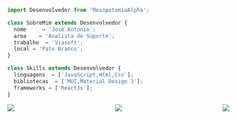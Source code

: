 ```js
import Desenvolvedor from 'MesopotamiaAlpha';

class SobreMim extends Desenvolvedor {
  nome     = 'José Antonio';
  area    = 'Analista de Suporte';
  trabalho  = 'Viasoft';
  local = 'Pato Branco';
}

class Skills extends Desenvolvedor {
  linguagens  = ['JavaScript,Html,Css'];
  bibliotecas  = ['MUI,Material Design 3'];
  frameworks = ['ReactJs'];
}
```
<img align='right' src="https://github-readme-stats.vercel.app/api?username=MesopotamiaAlpha&theme=dracula">

<a href="https://github.com/Gurupreet">
  <img align="left" src="https://github-readme-stats.vercel.app/api/top-langs/?username=MesopotamiaAlpha&theme=dracula&hide_langs_below=1" />
</a>

<p align="center">
    <a href="https://www.linkedin.com/in/jos%C3%A9-ant%C3%B4nio-le%C3%A3o-gomes-306ab2192" alt="Linkedin">
  <img src="https://img.shields.io/badge/-Linkedin-0e76a8?style=flat-square&logo=Linkedin&logoColor=white&link=https://www.linkedin.com/in/jos%C3%A9-ant%C3%B4nio-le%C3%A3o-gomes-306ab2192/" /></a>
</p>  
